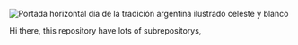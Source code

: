 ![Portada horizontal día de la tradición argentina ilustrado celeste y blanco](https://github.com/user-attachments/assets/cd208e18-1b03-444f-bf19-89d8ce3ce565)

Hi there, this repository have lots of subrepositorys, 
